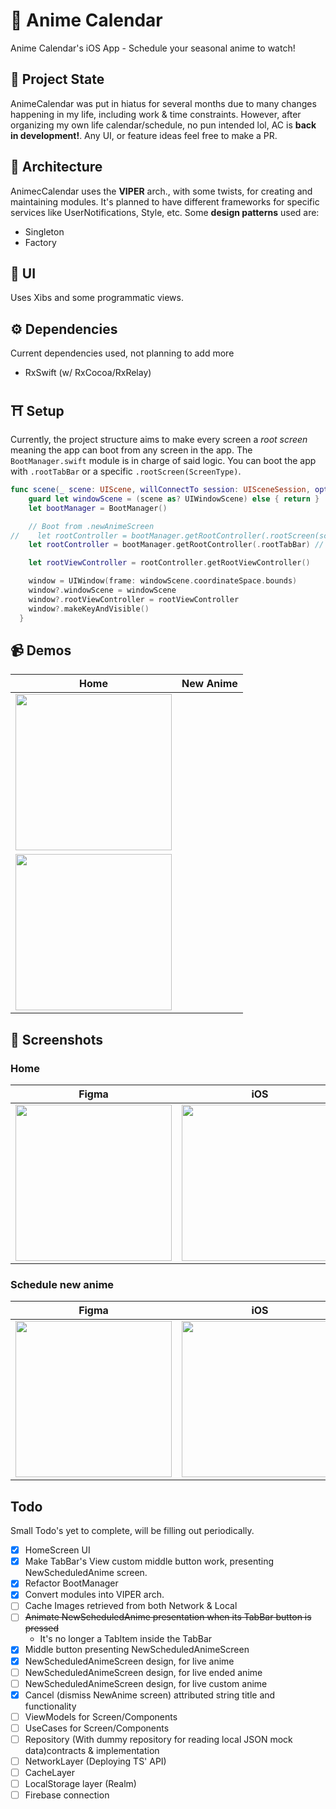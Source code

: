 # 📅 Anime Calendar
Anime Calendar's iOS App - Schedule your seasonal anime to watch!

## 🚧 Project State
AnimeCalendar was put in hiatus for several months due to many changes happening in my life, including work & time constraints. However, after organizing my own life calendar/schedule, no pun intended lol, AC is **back in development!**. Any UI, or feature ideas feel free to make a PR.

## 📐 Architecture
AnimecCalendar uses the **VIPER** arch., with some twists, for creating and maintaining modules. It's planned to have different frameworks for specific services like UserNotifications, Style, etc. Some **design patterns** used are:
- Singleton
- Factory

## 🌇 UI
Uses Xibs and some programmatic views.

## ⚙️  Dependencies
Current dependencies used, not planning to add more
- RxSwift (w/ RxCocoa/RxRelay)

## ⛩️ Setup
Currently, the project structure aims to make every screen a *root screen* meaning the app can boot from any screen in the app. The `BootManager.swift` module is in charge of said logic. You can boot the app with `.rootTabBar` or a specific `.rootScreen(ScreenType)`.
```swift
func scene(_ scene: UIScene, willConnectTo session: UISceneSession, options connectionOptions: UIScene.ConnectionOptions) {
    guard let windowScene = (scene as? UIWindowScene) else { return }
    let bootManager = BootManager()

    // Boot from .newAnimeScreen
//    let rootController = bootManager.getRootController(.rootScreen(screen: .newAnimeScreen))
    let rootController = bootManager.getRootController(.rootTabBar) // Main boot

    let rootViewController = rootController.getRootViewController()

    window = UIWindow(frame: windowScene.coordinateSpace.bounds)
    window?.windowScene = windowScene
    window?.rootViewController = rootViewController
    window?.makeKeyAndVisible()
  }
```

## 📹 Demos
| Home | New Anime |
| ---| --- |
| <img src="images/ui/home/home-demo.gif" width=250 /> |
| <img src="images/ui/new-anime/new-anime-demo.gif" width=250 /> |

## 📸 Screenshots
### Home
| Figma | iOS |
| --- | --- |
| <img src="images/ui/home/figma.png" width=250 /> | <img src="images/ui/home/ios.png" width=250 /> |

### Schedule new anime
| Figma | iOS |
| --- | --- |
| <img src="images/ui/new-anime/figma1.png" width=250 /> | <img src="images/ui/new-anime/ios1.png" width=250 /> |

## Todo
Small Todo's yet to complete, will be filling out periodically. 
- [x] HomeScreen UI
- [x] Make TabBar's View custom middle button work, presenting NewScheduledAnime screen.
- [x] Refactor BootManager
- [x] Convert modules into VIPER arch.
- [ ] Cache Images retrieved from both Network & Local
- [ ] ~~Animate NewScheduledAnime presentation when its TabBar button is pressed~~
	- It's no longer a TabItem inside the TabBar
- [x] Middle button presenting NewScheduledAnimeScreen
- [x] NewScheduledAnimeScreen design, for live anime
- [ ] NewScheduledAnimeScreen design, for live ended anime
- [ ] NewScheduledAnimeScreen design, for live custom anime
- [x] Cancel (dismiss NewAnime screen) attributed string title and functionality
- [ ] ViewModels for Screen/Components
- [ ] UseCases for Screen/Components
- [ ] Repository (With dummy repository for reading local JSON mock data)contracts & implementation
- [ ] NetworkLayer (Deploying TS' API)
- [ ] CacheLayer
- [ ] LocalStorage layer (Realm)
- [ ] Firebase connection
